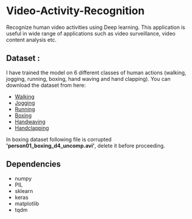 # Video-Activity-Recognition
Recognize human video activities using Deep learning. This application is useful in wide range of applications such as video surveillance, video content analysis etc.

## Dataset :
I have trained the model on 6 different classes of human actions (walking, jogging, running, boxing, hand waving and hand clapping).
You can download the dataset from here:

* [Walking](http://www.nada.kth.se/cvap/actions/walking.zip)
* [Jogging](http://www.nada.kth.se/cvap/actions/jogging.zip)
* [Running](http://www.nada.kth.se/cvap/actions/running.zip)
* [Boxing](http://www.nada.kth.se/cvap/actions/boxing.zip)
* [Handwaving](http://www.nada.kth.se/cvap/actions/handwaving.zip)
* [Handclapping](http://www.nada.kth.se/cvap/actions/handclapping.zip)

In boxing dataset following file is corrupted **'person01_boxing_d4_uncomp.avi'**, delete it before proceeding.

## Dependencies
* numpy
* PIL
* sklearn
* keras
* matplotlib
* tqdm
